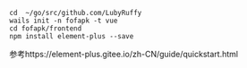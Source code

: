 ```shell
cd  ~/go/src/github.com/LubyRuffy
wails init -n fofapk -t vue
cd fofapk/frontend
npm install element-plus --save
```

参考https://element-plus.gitee.io/zh-CN/guide/quickstart.html
```javascript

```